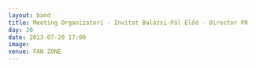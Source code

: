 ```yaml
---
layout: band
title: Meeting Organizatori - Invitat Balázsi-Pál Előd - Director PR
day: 20
date: 2013-07-20 17:00
image: 
venue: FAN ZONE
---
```



